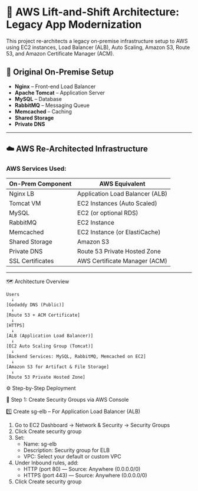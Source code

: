 # 🚀 AWS Lift-and-Shift Architecture: Legacy App Modernization

This project re-architects a legacy on-premise infrastructure setup to AWS using EC2 instances, Load Balancer (ALB), Auto Scaling, Amazon S3, Route 53, and Amazon Certificate Manager (ACM).

## 🧱 Original On-Premise Setup

- **Nginx** – Front-end Load Balancer
- **Apache Tomcat** – Application Server
- **MySQL** – Database
- **RabbitMQ** – Messaging Queue
- **Memcached** – Caching
- **Shared Storage**
- **Private DNS**

---

## ☁️ AWS Re-Architected Infrastructure

### AWS Services Used:

| On-Prem Component | AWS Equivalent                  |
| ----------------- | ------------------------------- |
| Nginx LB          | Application Load Balancer (ALB) |
| Tomcat VM         | EC2 Instances (Auto Scaled)     |
| MySQL             | EC2 (or optional RDS)           |
| RabbitMQ          | EC2 Instance                    |
| Memcached         | EC2 Instance (or ElastiCache)   |
| Shared Storage    | Amazon S3                       |
| Private DNS       | Route 53 Private Hosted Zone    |
| SSL Certificates  | AWS Certificate Manager (ACM)   |

---

🗺️ Architecture Overview

```text
Users
  ↓
[Godaddy DNS (Public)]
  ↓
[Route 53 + ACM Certificate]
  ↓
[HTTPS]
  ↓
[ALB (Application Load Balancer)]
  ↓
[EC2 Auto Scaling Group (Tomcat)]
  ↓
[Backend Services: MySQL, RabbitMQ, Memcached on EC2]
  ↓
[Amazon S3 for Artifact & File Storage]
  ↓
[Route 53 Private Hosted Zone]
```

⚙️ Step-by-Step Deployment

🔐 Step 1: Create Security Groups via AWS Console

1️⃣ Create sg-elb – For Application Load Balancer (ALB)
1. Go to EC2 Dashboard → Network & Security → Security Groups
2. Click Create security group
3. Set:
    - Name: sg-elb
    - Description: Security group for ELB
    - VPC: Select your default or custom VPC
4. Under Inbound rules, add:
    - HTTP (port 80) — Source: Anywhere (0.0.0.0/0)
    - HTTPS (port 443) — Source: Anywhere (0.0.0.0/0)
5. Click Create security group

